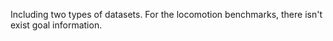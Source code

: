 
Including two types of datasets. For the locomotion benchmarks, there isn't exist goal information.
